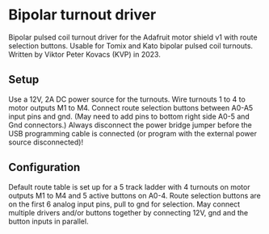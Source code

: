 # Bipolar turnout driver

 Bipolar pulsed coil turnout driver for the Adafruit motor shield v1 with route selection buttons.
 Usable for Tomix and Kato bipolar pulsed coil turnouts.
 Written by Viktor Peter Kovacs (KVP) in 2023.

## Setup

 Use a 12V, 2A DC power source for the turnouts. Wire turnouts 1 to 4 to motor outputs M1 to M4.
 Connect route selection buttons between A0-A5 input pins and gnd. (May need to add pins to bottom right side A0-5 and Gnd connectors.)
 Always disconnect the power bridge jumper before the USB programming cable is connected (or program with the external power source disconnected)!

## Configuration

 Default route table is set up for a 5 track ladder with 4 turnouts on motor outputs M1 to M4 and 5 active buttons on A0-4.
 Route selection buttons are on the first 6 analog input pins, pull to gnd for selection.
 May connect multiple drivers and/or buttons together by connecting 12V, gnd and the button inputs in parallel.
